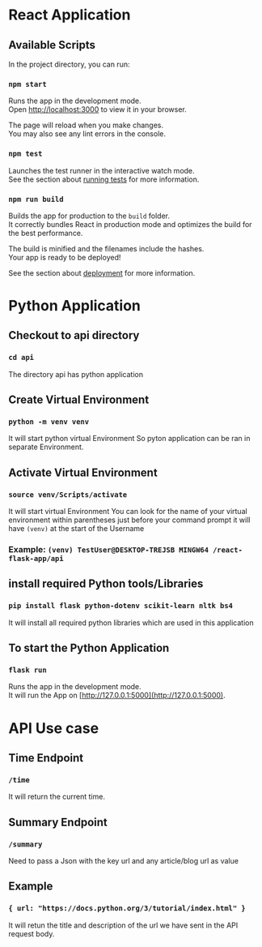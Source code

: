 # React Application

## Available Scripts
In the project directory, you can run:
### `npm start`
Runs the app in the development mode.\
Open [http://localhost:3000](http://localhost:3000) to view it in your browser.

The page will reload when you make changes.\
You may also see any lint errors in the console.

### `npm test`
Launches the test runner in the interactive watch mode.\
See the section about [running tests](https://facebook.github.io/create-react-app/docs/running-tests) for more information.

### `npm run build`
Builds the app for production to the `build` folder.\
It correctly bundles React in production mode and optimizes the build for the best performance.

The build is minified and the filenames include the hashes.\
Your app is ready to be deployed!

See the section about [deployment](https://facebook.github.io/create-react-app/docs/deployment) for more information.

# Python Application

## Checkout to api directory
### `cd api`
The directory api has python application

## Create Virtual Environment
### `python -m venv venv`
It will start python virtual Environment So pyton application can be ran in separate Environment.

## Activate Virtual Environment
### `source venv/Scripts/activate`
It will start virtual Environment 
You can look for the name of your virtual environment within parentheses just before your command prompt it will have `(venv)` at the start of the Username 
### Example: `(venv) TestUser@DESKTOP-TREJSB MINGW64 /react-flask-app/api`

## install required Python tools/Libraries
### `pip install flask python-dotenv scikit-learn nltk bs4`
It will install all required python libraries which are used in this application

## To start the Python Application
### `flask run`
Runs the app in the development mode.\
It will run the App on [http://127.0.0.1:5000](http://127.0.0.1:5000).

# API Use case

## Time Endpoint 
### `/time`
It will return the current time.

## Summary Endpoint 
### `/summary`
Need to pass a Json with the key url and any article/blog url as value 
## Example
### `{ url: "https://docs.python.org/3/tutorial/index.html" }`
It will retun the title and description of the url we have sent in the API request body.


